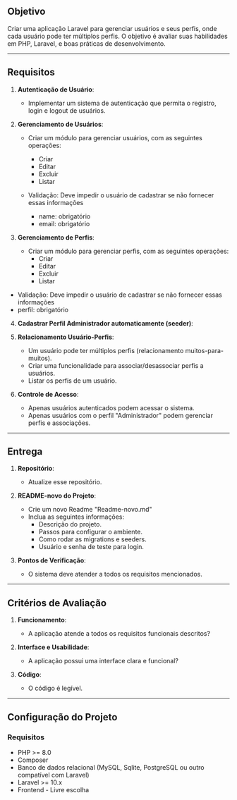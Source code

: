 ## **Objetivo**
Criar uma aplicação Laravel para gerenciar usuários e seus perfis, onde cada usuário pode ter múltiplos perfis. O objetivo é avaliar suas habilidades em PHP, Laravel, e boas práticas de desenvolvimento.

---

## **Requisitos**

1. **Autenticação de Usuário**:
   - Implementar um sistema de autenticação que permita o registro, login e logout de usuários.

2. **Gerenciamento de Usuários**:
   - Criar um módulo para gerenciar usuários, com as seguintes operações:
     - Criar
     - Editar
     - Excluir
     - Listar
    
   - Validação: Deve impedir o usuário de cadastrar se não fornecer essas informações
     - name: obrigatório
     - email: obrigatório

3. **Gerenciamento de Perfis**:
   - Criar um módulo para gerenciar perfis, com as seguintes operações:
     - Criar
     - Editar
     - Excluir
     - Listar
    
  - Validação: Deve impedir o usuário de cadastrar se não fornecer essas informações
   - perfil: obrigatório

4. **Cadastrar Perfil Administrador automaticamente (seeder)**:

5. **Relacionamento Usuário-Perfis**:
   - Um usuário pode ter múltiplos perfis (relacionamento muitos-para-muitos).
   - Criar uma funcionalidade para associar/desassociar perfis a usuários.
   - Listar os perfis de um usuário.

6. **Controle de Acesso**:
   - Apenas usuários autenticados podem acessar o sistema.
   - Apenas usuários com o perfil "Administrador" podem gerenciar perfis e associações.

---

## **Entrega**

1. **Repositório**:
   - Atualize esse repositório.

2. **README-novo do Projeto**:
   - Crie um novo Readme "Readme-novo.md"
   - Inclua as seguintes informações:
     - Descrição do projeto.
     - Passos para configurar o ambiente.
     - Como rodar as migrations e seeders.
     - Usuário e senha de teste para login.

4. **Pontos de Verificação**:
   - O sistema deve atender a todos os requisitos mencionados.

---

## **Critérios de Avaliação**

1. **Funcionamento**:
   - A aplicação atende a todos os requisitos funcionais descritos?

2. **Interface e Usabilidade**:
   - A aplicação possui uma interface clara e funcional?

3. **Código**:
   - O código é legível.

---

## **Configuração do Projeto**

### **Requisitos**
- PHP >= 8.0
- Composer
- Banco de dados relacional (MySQL, Sqlite, PostgreSQL ou outro compatível com Laravel)
- Laravel >= 10.x
- Frontend - Livre escolha
